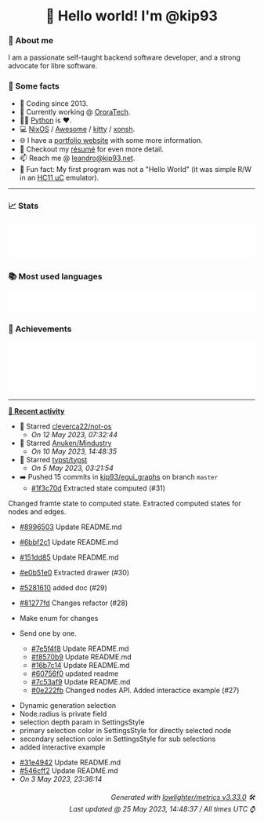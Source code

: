 <!-- README template, populated using this action:
     https://github.com/kip93/kip93/blob/main/.github/workflows/readme.yml. -->

<h1 align="center">👋 Hello world! I'm @kip93</h1> <!-- LOGIN => username -->

### 👤 About me

I am a passionate self-taught backend software developer, and a strong advocate for libre software.


### 💬 Some facts

* 📅 Coding since 2013.
* 💼 Currently working @ [OroraTech](https://ororatech.com/).
* 👨‍💻 [Python](https://github.com/search?q=user%3Akip93&l=python) is ❤️. <!-- LOGIN => username -->
* 💻 [NixOS](https://github.com/NixOS/) /
     [Awesome](https://github.com/awesomeWM/) /
     [kitty](https://github.com/kovidgoyal/kitty/) /
     [xonsh](https://github.com/xonsh/).
* 🌐 I have a [portfolio website](https://kip93.net/) with some more information.
* 📝 Checkout my [résumé](https://kip93.net/resume/) for even more detail.
* 📫 Reach me @ [leandro@kip93.net](mailto:leandro@kip93.net).
* 🎲 Fun fact: My first program was not a "Hello World" (it was simple R/W in an [HC11 µC](https://en.wikipedia.org/wiki/68HC11) emulator).


-----------------------------------------------------------------------------------------------------------------------


### 📈 Stats

![](./stats.svg)


### 📚 Most used languages <!-- by percentage, in decreasing order -->

![](./languages.svg)


### 🏅 Achievements

![](./achievements.svg)


-----------------------------------------------------------------------------------------------------------------------


**[📰 Recent activity](https://github.com/kip93)**
* 🌟 Starred [cleverca22/not-os](https://github.com/cleverca22/not-os)
  * *On 12 May 2023, 07:32:44*
* 🌟 Starred [Anuken/Mindustry](https://github.com/Anuken/Mindustry)
  * *On 10 May 2023, 14:48:35*
* 🌟 Starred [typst/typst](https://github.com/typst/typst)
  * *On 5 May 2023, 03:21:54*
* ➡️ Pushed 15 commits in [kip93/egui_graphs](https://github.com/kip93/egui_graphs) on branch `master`
  * [#1f3c70d](https://github.com/kip93/egui_graphs/commit/1f3c70d) Extracted state computed (#31)

Changed framte state to computed state. 
Extracted computed states for nodes and edges.
  * [#8996503](https://github.com/kip93/egui_graphs/commit/8996503) Update README.md
  * [#6bbf2c1](https://github.com/kip93/egui_graphs/commit/6bbf2c1) Update README.md
  * [#151dd85](https://github.com/kip93/egui_graphs/commit/151dd85) Update README.md
  * [#e0b51e0](https://github.com/kip93/egui_graphs/commit/e0b51e0) Extracted drawer (#30)
  * [#5281610](https://github.com/kip93/egui_graphs/commit/5281610) added doc (#29)
  * [#81277fd](https://github.com/kip93/egui_graphs/commit/81277fd) Changes refactor (#28)

* Make enum for changes
* Send one by one.
  * [#7e5f4f8](https://github.com/kip93/egui_graphs/commit/7e5f4f8) Update README.md
  * [#f8570b9](https://github.com/kip93/egui_graphs/commit/f8570b9) Update README.md
  * [#16b7c14](https://github.com/kip93/egui_graphs/commit/16b7c14) Update README.md
  * [#60756f0](https://github.com/kip93/egui_graphs/commit/60756f0) updated readme
  * [#7c53af9](https://github.com/kip93/egui_graphs/commit/7c53af9) Update README.md
  * [#0e222fb](https://github.com/kip93/egui_graphs/commit/0e222fb) Changed nodes API. Added interactice example (#27)

-  Dynamic generation selection 
-  Node.radius is private field
-  selection depth param in SettingsStyle
-  primary selection color in SettingsStyle for directly selected node
-  secondary selection color in SettingsStyle for sub selections
-  added interactive example
  * [#31e4942](https://github.com/kip93/egui_graphs/commit/31e4942) Update README.md
  * [#546cff2](https://github.com/kip93/egui_graphs/commit/546cff2) Update README.md
  * *On 3 May 2023, 23:36:14*
 <!-- Last activity -->


<h6 align="right"><em>
    Generated with <a href="https://github.com/lowlighter/metrics/tree/latest/">lowlighter/metrics v3.33.0</a> 🛠️<br> <!-- VERSION => MAJOR.minor.patch -->
    Last updated @ 25 May 2023, 14:48:37 / All times UTC ⌚ <!-- meta.generated => DD/MM/YYYY, hh:mm -->
</em></h6>
